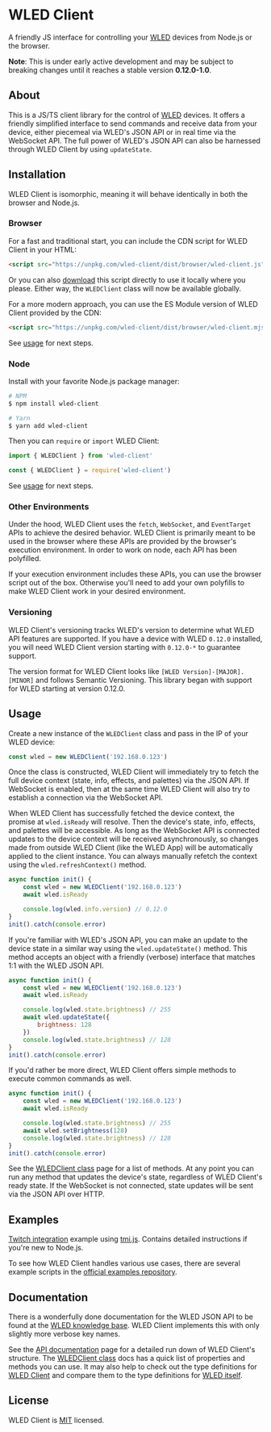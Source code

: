 # WLED Client

A friendly JS interface for controlling your [WLED](https://github.com/Aircoookie/WLED) devices from Node.js or the browser.

**Note**: This is under early active development and may be subject to breaking changes until it reaches a stable version **0.12.0-1.0**.

## About

This is a JS/TS client library for the control of [WLED](https://github.com/Aircoookie/WLED) devices. It offers a friendly simplified interface to send commands and receive data from your device, either piecemeal via WLED's JSON API or in real time via the WebSocket API. The full power of WLED's JSON API can also be harnessed through WLED Client by using `updateState`.

## Installation
WLED Client is isomorphic, meaning it will behave identically in both the browser and Node.js.
### Browser
For a fast and traditional start, you can include the CDN script for WLED Client in your HTML:

```html
<script src="https://unpkg.com/wled-client/dist/browser/wled-client.js"></script>
```

Or you can also [download](https://unpkg.com/wled-client/dist/browser/wled-client.js) this script directly to use it locally where you please. Either way, the `WLEDClient` class will now be available globally.

For a more modern approach, you can use the ES Module version of WLED Client provided by the CDN:

```html
<script src="https://unpkg.com/wled-client/dist/browser/wled-client.mjs" type="module"></script>
```

See [usage](#usage) for next steps.

### Node
Install with your favorite Node.js package manager:

```bash
# NPM
$ npm install wled-client

# Yarn
$ yarn add wled-client
```

Then you can `require` or `import` WLED Client:

```ts
import { WLEDClient } from 'wled-client'
```
```js
const { WLEDClient } = require('wled-client')
```

See [usage](#usage) for next steps.

### Other Environments
Under the hood, WLED Client uses the `fetch`, `WebSocket`, and `EventTarget` APIs to achieve the desired behavior. WLED Client is primarily meant to be used in the browser where these APIs are provided by the browser's execution environment. In order to work on node, each API has been polyfilled.

If your execution environment includes these APIs, you can use the browser script out of the box. Otherwise you'll need to add your own polyfills to make WLED Client work in your desired environment.

### Versioning

WLED Client's versioning tracks WLED's version to determine what WLED API features are supported. If you have a device with WLED `0.12.0` installed, you will need WLED Client version starting with `0.12.0-*` to guarantee support.

The version format for WLED Client looks like `[WLED Version]-[MAJOR].[MINOR]` and follows Semantic Versioning. This library began with support for WLED starting at version 0.12.0.

## Usage

Create a new instance of the `WLEDClient` class and pass in the IP of your WLED device:

```js
const wled = new WLEDClient('192.168.0.123')
```

Once the class is constructed, WLED Client will immediately try to fetch the full device context (state, info, effects, and palettes) via the JSON API. If WebSocket is enabled, then at the same time WLED Client will also try to establish a connection via the WebSocket API.

When WLED Client has successfully fetched the device context, the promise at `wled.isReady` will resolve. Then the device's state, info, effects, and palettes will be accessible. As long as the WebSocket API is connected updates to the device context will be received asynchronously, so changes made from outside WLED Client (like the WLED App) will be automatically applied to the client instance. You can always manually refetch the context using the `wled.refreshContext()` method.

```js
async function init() {
	const wled = new WLEDClient('192.168.0.123')
	await wled.isReady

	console.log(wled.info.version) // 0.12.0
}
init().catch(console.error)
```

If you're familiar with WLED's JSON API, you can make an update to the device state in a similar way using the `wled.updateState()` method. This method accepts an object with a friendly (verbose) interface that matches 1:1 with the WLED JSON API.

```js
async function init() {
	const wled = new WLEDClient('192.168.0.123')
	await wled.isReady

	console.log(wled.state.brightness) // 255
	await wled.updateState({
		brightness: 128
	})
	console.log(wled.state.brightness) // 128
}
init().catch(console.error)
```

If you'd rather be more direct, WLED Client offers simple methods to execute common commands as well.

```js
async function init() {
	const wled = new WLEDClient('192.168.0.123')
	await wled.isReady

	console.log(wled.state.brightness) // 255
	await wled.setBrightness(128)
	console.log(wled.state.brightness) // 128
}
init().catch(console.error)
```

See the [WLEDClient class](https://shiftlimits.github.io/wled-client/classes/client.WLEDClient.html) page for a list of methods. At any point you can run any method that updates the device's state, regardless of WLED Client's ready state. If the WebSocket is not connected, state updates will be sent via the JSON API over HTTP.

## Examples

[Twitch integration](https://github.com/JeffSchofield/twitch-wled) example using [tmi.js](https://github.com/tmijs/tmi.js). Contains detailed instructions if you're new to Node.js.

To see how WLED Client handles various use cases, there are several example scripts in the [official examples repository](https://github.com/ShiftLimits/wled-client-examples).

## Documentation

There is a wonderfully done documentation for the WLED JSON API to be found at the [WLED knowledge base](https://kno.wled.ge/interfaces/json-api/). WLED Client implements this with only slightly more verbose key names. 

See the [API documentation](https://shiftlimits.github.io/wled-client/) page for a detailed run down of WLED Client's structure. The [WLEDClient class](https://shiftlimits.github.io/wled-client/classes/client.WLEDClient.html) docs has a quick list of properties and methods you can use. It may also help to check out the type definitions for [WLED Client](https://github.com/ShiftLimits/wled-client/blob/main/src/types.client.ts) and compare them to the type definitions for [WLED itself](https://github.com/ShiftLimits/wled-client/blob/main/src/types.wled.ts).

## License

WLED Client is [MIT](LICENSE) licensed.
